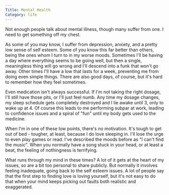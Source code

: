 ```yaml
---
Title: Mental Health
Category: life
---
```


Not enough people talk about mental illness, though many suffer from one. I need to get something off my chest.

As some of you may know, I suffer from depression, anxiety, and a pretty low sense of self esteem. Some of you know this far better than others, being the ones whom I turn to in my worse moods. Sometimes I'll be having a day where everything seems to be going well, but then a single, meaningless thing will go wrong and I'll descend into a funk that won't go away. Other times I'll have a low that lasts for a week, preventing me from doing even simple things. There are also good days, of course, but it's hard to remember how they feel sometimes.

Even medication isn't always successful. If I'm not taking the right dosage, I'll still have those pits, or I'll just feel numb. Any time my dosage changes, my sleep schedule gets completely destroyed and I lie awake until 3, only to wake up at 4. Of course this leads to me performing subpar at work, leading to confidence issues and a spiral of "fun" until my body gets used to the medicine.

When I'm in one of these low points, there's no motivation. It's tough to get out of bed - tougher, at least, because I do love sleeping in. I'll lose the urge to even play games or read. I've described the moods before as "I can't find the music". When you normally have a song stuck in your head, or at least a beat, the feeling of nothingness is terrifying.

What runs through my mind in these times? A lot of it gets at the heart of my issues, so are a bit too personal to share publicly. But normally it involves feeling inadequate, going back to the self esteem issues. A lot of people say that the first step to finding love is loving yourself, but it's not easy to do that when your mind keeps picking out faults both realistic and exaggerated.
